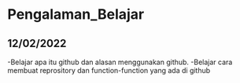 # Pengalaman_Belajar

## 12/02/2022
-Belajar apa itu github dan alasan menggunakan github.
-Belajar cara membuat reprository dan function-function yang ada di github
